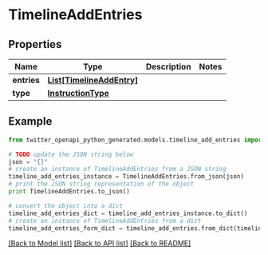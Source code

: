 # TimelineAddEntries


## Properties

Name | Type | Description | Notes
------------ | ------------- | ------------- | -------------
**entries** | [**List[TimelineAddEntry]**](TimelineAddEntry.md) |  | 
**type** | [**InstructionType**](InstructionType.md) |  | 

## Example

```python
from twitter_openapi_python_generated.models.timeline_add_entries import TimelineAddEntries

# TODO update the JSON string below
json = "{}"
# create an instance of TimelineAddEntries from a JSON string
timeline_add_entries_instance = TimelineAddEntries.from_json(json)
# print the JSON string representation of the object
print TimelineAddEntries.to_json()

# convert the object into a dict
timeline_add_entries_dict = timeline_add_entries_instance.to_dict()
# create an instance of TimelineAddEntries from a dict
timeline_add_entries_form_dict = timeline_add_entries.from_dict(timeline_add_entries_dict)
```
[[Back to Model list]](../README.md#documentation-for-models) [[Back to API list]](../README.md#documentation-for-api-endpoints) [[Back to README]](../README.md)


